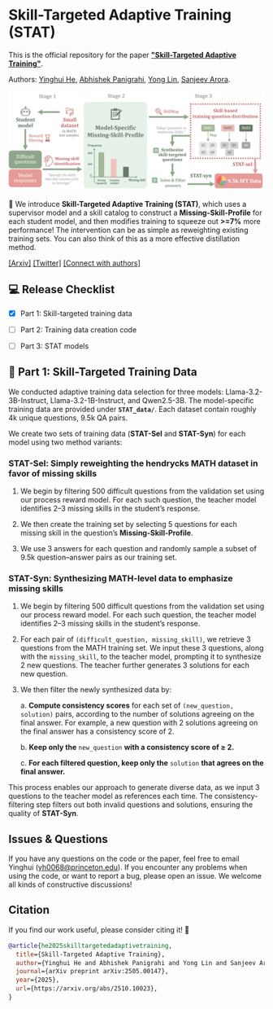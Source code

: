 # Skill-Targeted Adaptive Training (STAT)
This is the official repository for the paper [**"Skill-Targeted Adaptive Training"**](https://arxiv.org/abs/2510.10023). 

Authors: [Yinghui He](https://ying-hui-he.github.io/), [Abhishek Panigrahi](https://abhishekpanigrahi1996.github.io/), [Yong Lin](https://linyongver.github.io/Website/), [Sanjeev Arora](https://www.cs.princeton.edu/~arora/).


![STAT overview](Figures/STAT.png)

🚨 We introduce **Skill-Targeted Adaptive Training (STAT)**, which uses a supervisor model and a skill catalog to construct a **Missing-Skill-Profile** for each student model, and then modifies training to squeeze out **>=7%** more performance! The intervention can be as simple as reweighting existing training sets. You can also think of this as a more effective distillation method.


[[Arxiv]](https://arxiv.org/abs/2510.10023) [[Twitter]](https://x.com/yinghui_he_/status/1980257694704619679) [[Connect with authors]](https://x.com/yinghui_he_)




## 💻 Release Checklist
- [x] Part 1: Skill-targeted training data
- [ ] Part 2: Training data creation code
- [ ] Part 3: STAT models



## 🧩 Part 1: Skill-Targeted Training Data
We conducted adaptive training data selection for three models: Llama-3.2-3B-Instruct, Llama-3.2-1B-Instruct, and Qwen2.5-3B. 
The model-specific training data are provided under **`STAT_data/`**. Each dataset contain roughly 4k unique questions, 9.5k QA pairs.

We create two sets of training data (**STAT-Sel** and **STAT-Syn**) for each model using two method variants:
### STAT-Sel: Simply reweighting the hendrycks MATH dataset in favor of missing skills
1. We begin by filtering 500 difficult questions from the validation set using our process reward model. For each such question, the teacher model identifies 2–3 missing skills in the student’s response. 

2. We then create the training set by selecting 5 questions for each missing skill in the question’s **Missing-Skill-Profile**. 

3. We use 3 answers for each question and randomly sample a subset of 9.5k question–answer pairs as our training set.

### STAT-Syn: Synthesizing MATH-level data to emphasize missing skills

1. We begin by filtering 500 difficult questions from the validation set using our process reward model. For each such question, the teacher model identifies 2–3 missing skills in the student’s response.  
2. For each pair of `(difficult_question, missing_skill)`, we retrieve 3 questions from the MATH training set. We input these 3 questions, along with the `missing_skill`, to the teacher model, prompting it to synthesize 2 new questions. The teacher further generates 3 solutions for each new question. 

3. We then filter the newly synthesized data by:


    a. **Compute consistency scores** for each set of `(new_question, solution)` pairs, according to the number of solutions agreeing on the final answer. For example, a new question with 2 solutions agreeing on the final answer has a consistency score of 2.

    b. **Keep only the** `new_question` **with a consistency score of ≥ 2.**

    c. **For each filtered question, keep only the** `solution` **that agrees on the final answer.**

This process enables our approach to generate diverse data, as we input 3 questions to the teacher model as references each time. The consistency-filtering step filters out both invalid questions and solutions, ensuring the quality of **STAT-Syn**.


## Issues & Questions
If you have any questions on the code or the paper, feel free to email Yinghui (yh0068@princeton.edu). If you encounter any problems when using the code, or want to report a bug, please open an issue. We welcome all kinds of constructive discussions!


## Citation
If you find our work useful, please consider citing it! 🤗

```BibTeX
@article{he2025skilltargetedadaptivetraining,
  title={Skill-Targeted Adaptive Training}, 
  author={Yinghui He and Abhishek Panigrahi and Yong Lin and Sanjeev Arora},
  journal={arXiv preprint arXiv:2505.00147},
  year={2025},
  url={https://arxiv.org/abs/2510.10023}, 
}
```